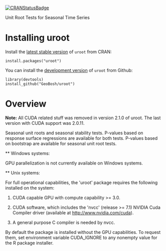 [![CRANStatusBadge](http://www.r-pkg.org/badges/version/uroot)](https://cran.r-project.org/package=uroot)


Unit Root Tests for Seasonal Time Series


# Installing uroot

Install the [latest stable version](https://cran.r-project.org/package=uroot) of
`uroot` from CRAN:

    install.packages("uroot")


You can install the [development version](https://github.com/GeoBosh/uroot) of
`uroot` from Github:

    library(devtools)
    install_github("GeoBosh/uroot")


# Overview

**Note:** All CUDA related stuff was removed in version 2.1.0 of uroot. 
        The last version with CUDA support was 2.0.11.


Seasonal unit roots and seasonal stability tests.
P-values based on response surface regressions are available for both tests.
P-values based on bootstrap are available for seasonal unit root tests.


** Windows systems:

GPU parallelization is not
currently available on Windows systems.


** Unix systems:

For full operational capabilities,
the 'uroot' package requires the following installed on the system:

  1) CUDA capable GPU with compute capability >= 3.0.
  
  2) CUDA software, which includes the 'nvcc' (release >= 7.1)
     NVIDIA Cuda Compiler driver (available at 
     http://www.nvidia.com/cuda).

  3) A general purpose C compiler is needed by nvcc.

By default the package is installed without the GPU capabilities.  To
request them, set environment variable CUDA_IGNORE to any nonempty value
for the R package installer.
